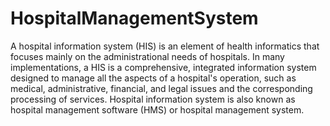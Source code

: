 # HospitalManagementSystem
A hospital information system (HIS) is an element of health informatics that focuses mainly on the administrational needs of hospitals. In many implementations, a HIS is a comprehensive, integrated information system designed to manage all the aspects of a hospital's operation, such as medical, administrative, financial, and legal issues and the corresponding processing of services. Hospital information system is also known as hospital management software (HMS) or hospital management system.
